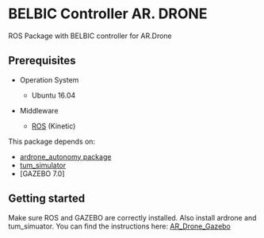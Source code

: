 # BELBIC Controller AR. DRONE
ROS Package with BELBIC controller for AR.Drone 

## Prerequisites
* Operation System
  * Ubuntu 16.04
  
* Middleware 
  * [ROS](http://wiki.ros.org/kinetic/Installation/Ubuntu) (Kinetic)

This package depends on:
* [ardrone_autonomy package](https://github.com/AutonomyLab/ardrone_autonomy)
* [tum_simulator](https://github.com/eborghi10/AR.Drone-ROS)
* [GAZEBO 7.0]

## Getting started
Make sure ROS and GAZEBO are correctly installed. Also install  ardrone and tum_simuator. You can find the instructions here:
[AR_Drone_Gazebo](https://github.com/dvalenciar/AR_Drone_ROS_GUI)
